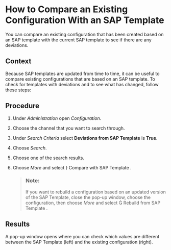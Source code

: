 <!-- loio0c93f02062ee48e99ca8421c3c19a9e1 -->

# How to Compare an Existing Configuration With an SAP Template

You can compare an existing configuration that has been created based on an SAP template with the current SAP template to see if there are any deviations.



## Context

Because SAP templates are updated from time to time, it can be useful to compare existing configurations that are based on an SAP template. To check for templates with deviations and to see what has changed, follow these steps:



## Procedure

1.  Under *Administration* open *Configuration*.

2.  Choose the channel that you want to search through.

3.  Under *Search Criteria* select **Deviations from SAP Template** is **True**.

4.  Choose *Search*.

5.  Choose one of the search results.

6.  Choose *More* and select   Compare with SAP Template .

    > ### Note:  
    > If you want to rebuild a configuration based on an updated version of the SAP Template, close the pop-up window, choose the configuration, then choose *More* and select   Rebuild from SAP Template .




<a name="loio0c93f02062ee48e99ca8421c3c19a9e1__result_vkk_v1d_phb"/>

## Results

A pop-up window opens where you can check which values are different between the SAP Template \(left\) and the existing configuration \(right\).


